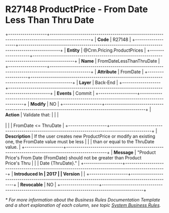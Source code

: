 ﻿---
erp.type: business-rule
erp.entity: Crm.ProductPrices
---

# R27148 ProductPrice - From Date Less Than Thru Date
+-------------------+--------------------------------------------------------------------------------------------------+
| **Code**          | R27148                                                                                           |
+-------------------+--------------------------------------------------------------------------------------------------+
| **Entity**        | @Crm.Pricing.ProductPrices                                                                       |
+-------------------+--------------------------------------------------------------------------------------------------+
| **Name**          | FromDateLessThanThruDate                                                                         |
+-------------------+--------------------------------------------------------------------------------------------------+
| **Attribute**     | FromDate                                                                                         |
+-------------------+--------------------------------------------------------------------------------------------------+
| **Layer**         | Back-End                                                                                         |
+-------------------+--------------------------------------------------------------------------------------------------+
| **Events**        | Commit                                                                                           |
+-------------------+--------------------------------------------------------------------------------------------------+
| **Modify**        | NO                                                                                               |
+-------------------+--------------------------------------------------------------------------------------------------+
| **Action**        | Validate that:                                                                                   |
|                   | <br/><br/>                                                                                       |
|                   | FromDate \<= ThruDate                                                                            |
+-------------------+--------------------------------------------------------------------------------------------------+
| **Description**   | If the user creates new ProductPrice or modify an existing one, the FromDate value must be less  |
|                   | than or equal to the ThruDate value.                                                             |
+-------------------+--------------------------------------------------------------------------------------------------+
| **Message**       | \"Product Price\'s From Date {FromDate} should not be greater than Product Price\'s Thru         |
|                   | Date {ThruDate}.\"                                                                               |
+-------------------+--------------------------------------------------------------------------------------------------+
| **Introduced In   | 2017                                                                                             |
| Version**         |                                                                                                  |
+-------------------+--------------------------------------------------------------------------------------------------+
| **Revocable**     | NO                                                                                               |
+-------------------+--------------------------------------------------------------------------------------------------+

*\* For more information about the Business Rules Documentation Template and a short explanation of each column, see
topic [System Business Rules](../templates/template-description-system-business-rules.md).*
